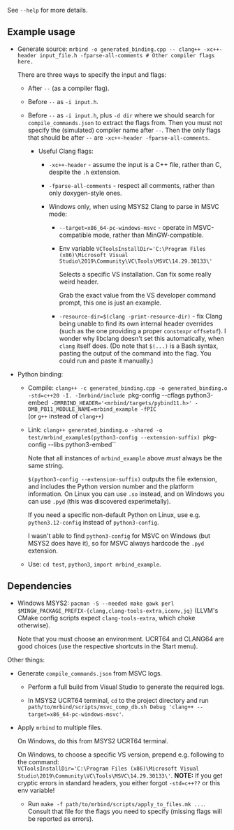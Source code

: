 See `--help` for more details.

## Example usage

* Generate source:
  `mrbind -o generated_binding.cpp -- clang++ -xc++-header input_file.h -fparse-all-comments # Other compiler flags here.`

  There are three ways to specify the input and flags:
  * After `--` (as a compiler flag).
  * Before `--` as `-i input.h`.
  * Before `--` as `-i input.h`, plus `-d dir` where we should search for `compile_commands.json` to extract the flags from. Then you must not specify the (simulated) compiler name after `--`. Then the only flags that should be after `--` are `-xc++-header -fparse-all-comments`.

    * Useful Clang flags:

      * `-xc++-header` - assume the input is a C++ file, rather than C, despite the `.h` extension.

      * `-fparse-all-comments` - respect all comments, rather than only doxygen-style ones.

      * Windows only, when using MSYS2 Clang to parse in MSVC mode:

        * `--target=x86_64-pc-windows-msvc` - operate in MSVC-compatible mode, rather than MinGW-compatible.
        * Env variable `VCToolsInstallDir='C:\Program Files (x86)\Microsoft Visual Studio\2019\Community\VC\Tools\MSVC\14.29.30133\'`

          Selects a specific VS installation. Can fix some really weird header.

          Grab the exact value from the VS developer command prompt, this one is just an example.

        * `-resource-dir=$(clang -print-resource-dir)` - fix Clang being unable to find its own internal header overrides (such as the one providing a proper `constexpr` `offsetof`). I wonder why libclang doesn't set this automatically, when `clang` itself does. (Do note that `$(...)` is a Bash syntax, pasting the output of the command into the flag. You could run and paste it manually.)

* Python binding:
  * Compile: `clang++ -c generated_binding.cpp -o generated_binding.o -std=c++20 -I. -Imrbind/include `pkg-config --cflags python3-embed` -DMRBIND_HEADER='<mrbind/targets/pybind11.h>' -DMB_PB11_MODULE_NAME=mrbind_example -fPIC`<br/>
    (or `g++` instead of `clang++`)

  * Link: `clang++ generated_binding.o -shared -o test/mrbind_example$(python3-config --extension-suffix) `pkg-config --libs python3-embed``

    Note that all instances of `mrbind_example` above *must* always be the same string.

    `$(python3-config --extension-suffix)` outputs the file extension, and includes the Python version number and the platform information. On Linux you can use `.so` instead, and on Windows you can use `.pyd` (this was discovered experimetally).

    If you need a specific non-default Python on Linux, use e.g. `python3.12-config` instead of `python3-config`.

    I wasn't able to find `python3-config` for MSVC on Windows (but MSYS2 does have it), so for MSVC always hardcode the `.pyd` extension.

  * Use: `cd test`, `python3`, `import mrbind_example`.

## Dependencies

* Windows MSYS2: `pacman -S --needed make gawk perl $MINGW_PACKAGE_PREFIX-{clang,clang-tools-extra,iconv,jq}` (LLVM's CMake config scripts expect `clang-tools-extra`, which choke otherwise).

  Note that you must choose an environment. UCRT64 and CLANG64 are good choices (use the respective shortcuts in the Start menu).

Other things:

  * Generate `compile_commands.json` from MSVC logs.

    * Perform a full build from Visual Studio to generate the required logs.

    * In MSYS2 UCRT64 terminal, `cd` to the project directory and run `path/to/mrbind/scripts/msvc_comp_db.sh Debug 'clang++ --target=x86_64-pc-windows-msvc'`.

  * Apply `mrbind` to multiple files.

    On Windows, do this from MSYS2 UCRT64 terminal.

    On Windows, to choose a specific VS version, prepend e.g. following to the command: <br/>
    `VCToolsInstallDir='C:\Program Files (x86)\Microsoft Visual Studio\2019\Community\VC\Tools\MSVC\14.29.30133\'`. **NOTE:** If you get cryptic errors in standard headers, you either forgot `-std=c++??` or this env variable!

    * Run `make -f path/to/mrbind/scripts/apply_to_files.mk ...`. Consult that file for the flags you need to specify (missing flags will be reported as errors).